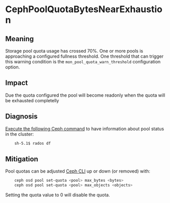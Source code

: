 # CephPoolQuotaBytesNearExhaustion

## Meaning

Storage pool quota usage has crossed 70%. One or more pools is approaching a
configured fullness threshold.
One threshold that can trigger this warning condition is the
`mon_pool_quota_warn_threshold` configuration option.

## Impact

Due the quota configured the pool will become readonly when the quota will be
exhausted completelly

## Diagnosis

[Execute the following Ceph command](helpers/cephCLI.md) to have information
about pool status in the cluster:

```bash
    sh-5.1$ rados df
```

## Mitigation

Pool quotas can be adjusted [Ceph CLI](helpers/cephCLI.md) up or down
 (or removed) with:

```bash
    ceph osd pool set-quota <pool> max_bytes <bytes>
    ceph osd pool set-quota <pool> max_objects <objects>
```

Setting the quota value to 0 will disable the quota.
